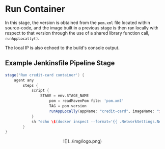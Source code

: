 # Run Container

In this stage, the version is obtained from the `pom.xml` file located within source-code, and the image built in a previous stage is then ran locally with respect to that version through the use of a shared library function call, `runAppLocally()`.

The local IP is also echoed to the build's console output.

## Example Jenkinsfile Pipeline Stage
```groovy
stage('Run credit-card container') {
	agent any
		steps {
			script {
				STAGE = env.STAGE_NAME
					pom = readMavenPom file: 'pom.xml'
					TAG = pom.version
					runAppLocally(appName: "credit-card", imageName: "${env.IMAGE}", imageVersion: "${TAG}")
			}
			sh "echo \$(docker inspect --format='{{ .NetworkSettings.Networks.${env.DOCKER_NET}.IPAddress }}' \$(docker ps -q --filter name=credit-card)) > APP_IP_ADDRESS"
		}
}
```

<center id="footer">
  ![](../img/logo.png)
</center>
